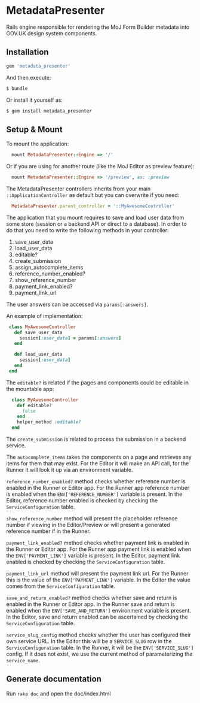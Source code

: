 # MetadataPresenter

Rails engine responsible for rendering the MoJ Form Builder metadata into
GOV.UK design system components.

## Installation

```ruby
gem 'metadata_presenter'
```

And then execute:

```bash
$ bundle
```

Or install it yourself as:
```bash
$ gem install metadata_presenter
```

## Setup & Mount

To mount the application:

```ruby
  mount MetadataPresenter::Engine => '/'
```

Or if you are using for another route (like the MoJ Editor as preview feature):

```ruby
  mount MetadataPresenter::Engine => '/preview', as: :preview
```

The MetadataPresenter controllers inherits from your main
`::ApplicationController` as default but you can overwrite if you need:

```ruby
  MetadataPresenter.parent_controller = '::MyAwesomeController'
```

The application that you mount requires to save and load user data from some
store (session or a backend API or direct to a database). In order to do
that you need to write the following methods in your controller:

1. save_user_data
2. load_user_data
3. editable?
4. create_submission
5. assign_autocomplete_items
6. reference_number_enabled?
7. show_reference_number
8. payment_link_enabled?
9. payment_link_url

The user answers can be accessed via `params[:answers]`.

An example of implementation:
```ruby
 class MyAwesomeController
   def save_user_data
     session[:user_data] = params[:answers]
   end

   def load_user_data
     session[:user_data]
   end
 end
```

The `editable?` is related if the pages and components could be editable in the
mountable app:

```ruby
  class MyAwesomeController
    def editable?
      false
    end
    helper_method :editable?
  end
```

The `create_submission` is related to process the submission in a backend
service.

The `autocomplete_items` takes the components on a page and retrieves any items for them that may exist. For the Editor it will make an API call, for the Runner it will look it up via an environment variable.

`reference_number_enabled?` method checks whether reference number is enabled in the Runner or Editor app. For the Runner app reference number is enabled when the `ENV['REFERENCE_NUMBER']` variable is present. In the Editor, reference number enabled is checked by checking the `ServiceConfiguration` table.

`show_reference_number` method will present the placeholder reference number if viewing in the Editor/Preview or will present a generated reference number if in the Runner.

`payment_link_enabled?` method checks whether payment link is enabled in the Runner or Editor app. For the Runner app payment link is enabled when the `ENV['PAYMENT_LINK']` variable is present. In the Editor, payment link enabled is checked by checking the `ServiceConfiguration` table.

`payment_link_url` method will present the payment link url. For the Runner this is the value of the `ENV['PAYMENT_LINK']` variable. In the Editor the value comes from the `ServiceConfiguration` table.

`save_and_return_enabled?` method checks whether save and return is enabled in the Runner or Editor app. In the Runner save and return is enabled when the `ENV['SAVE_AND_RETURN']` environment variable is present. In the Editor, save and return enabled can be ascertained by checking the `ServiceConfiguration` table.

`service_slug_config` method checks whether the user has configured their own service URL. In the Editor this will be a `SERVICE_SLUG` row in the `ServiceConfiguration` table. In the Runner, it will be the `ENV['SERVICE_SLUG']` config.
If it does not exist, we use the current method of parameterizing the `service_name`.

## Generate documentation

Run `rake doc` and open the doc/index.html

